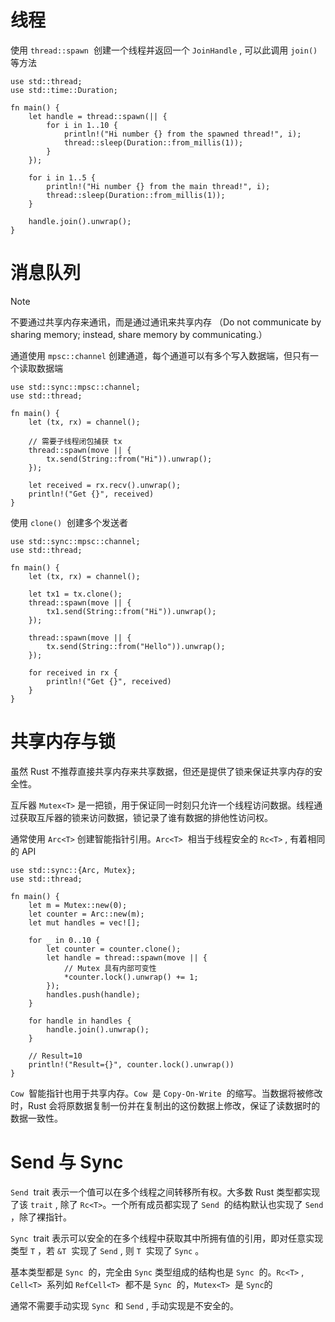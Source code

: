 # 线程

使用 `thread::spawn` ​ 创建一个线程并返回一个 `JoinHandle` ​, 可以此调用 `join()` ​ 等方法

```run-rust
use std::thread;
use std::time::Duration;

fn main() {
    let handle = thread::spawn(|| {
        for i in 1..10 {
            println!("Hi number {} from the spawned thread!", i);
            thread::sleep(Duration::from_millis(1));
        }
    });

    for i in 1..5 {
        println!("Hi number {} from the main thread!", i);
        thread::sleep(Duration::from_millis(1));
    }

    handle.join().unwrap();
}
```
# 消息队列

> [!note]
> 不要通过共享内存来通讯，而是通过通讯来共享内存
> （Do not communicate by sharing memory; instead, share memory by communicating.）

通道使用 `mpsc::channel` ​ 创建通道，每个通道可以有多个写入数据端，但只有一个读取数据端

```run-rust
use std::sync::mpsc::channel;
use std::thread;

fn main() {
    let (tx, rx) = channel();

    // 需要子线程闭包捕获 tx
    thread::spawn(move || {
        tx.send(String::from("Hi")).unwrap();
    });

    let received = rx.recv().unwrap();
    println!("Get {}", received)
}
```

使用 `clone()` ​ 创建多个发送者

```run-rust
use std::sync::mpsc::channel;
use std::thread;

fn main() {
    let (tx, rx) = channel();

    let tx1 = tx.clone();
    thread::spawn(move || {
        tx1.send(String::from("Hi")).unwrap();
    });

    thread::spawn(move || {
        tx.send(String::from("Hello")).unwrap();
    });

    for received in rx {
        println!("Get {}", received)
    }
}

```
# 共享内存与锁

虽然 Rust 不推荐直接共享内存来共享数据，但还是提供了锁来保证共享内存的安全性。

互斥器 `Mutex<T>` ​ 是一把锁，用于保证同一时刻只允许一个线程访问数据。线程通过获取互斥器的锁来访问数据，锁记录了谁有数据的排他性访问权。

通常使用 `Arc<T>` ​ 创建智能指针引用。`Arc<T>` ​ 相当于线程安全的 `Rc<T>` ​, 有着相同的 API

```run-rust
use std::sync::{Arc, Mutex};
use std::thread;

fn main() {
    let m = Mutex::new(0);
    let counter = Arc::new(m);
    let mut handles = vec![];

    for _ in 0..10 {
        let counter = counter.clone();
        let handle = thread::spawn(move || {
            // Mutex 具有内部可变性
            *counter.lock().unwrap() += 1;
        });
        handles.push(handle);
    }

    for handle in handles {
        handle.join().unwrap();
    }

    // Result=10
    println!("Result={}", counter.lock().unwrap())
}
```

`Cow` ​ 智能指针也用于共享内存。`Cow` ​ 是 `Copy-On-Write` ​ 的缩写。当数据将被修改时，Rust 会将原数据复制一份并在复制出的这份数据上修改，保证了读数据时的数据一致性。
# Send 与 Sync

`Send` ​ trait 表示一个值可以在多个线程之间转移所有权。大多数 Rust 类型都实现了该 `trait` ​, 除了 `Rc<T>` ​。一个所有成员都实现了 `Send` ​ 的结构默认也实现了 `Send` ​，除了裸指针。

`Sync` ​ trait 表示可以安全的在多个线程中获取其中所拥有值的引用，即对任意实现类型 `T` ​，若 `&T` ​ 实现了 `Send` ​, 则 `T` ​ 实现了 `Sync` ​。

基本类型都是 `Sync` ​ 的，完全由 `Sync` ​ 类型组成的结构也是 `Sync` ​ 的。`Rc<T>` ​, `Cell<T>` ​ 系列如 `RefCell<T>` ​ 都不是 `Sync` ​ 的，`Mutex<T>` ​ 是 `Sync` ​ 的

通常不需要手动实现 `Sync` ​ 和 `Send` ​, 手动实现是不安全的。
